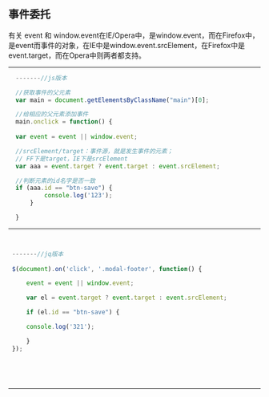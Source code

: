 ## 事件委托

有关 event 和 window.event在IE/Opera中，是window.event，而在Firefox中，是event而事件的对象，在IE中是window.event.srcElement，在Firefox中是event.target，而在Opera中则两者都支持。 


***
```js
  -------//js版本    

  //获取事件的父元素
  var main = document.getElementsByClassName("main")[0];

  //给相应的父元素添加事件
  main.onclick = function() {
  
  var event = event || window.event;

  //srcElement/target：事件源，就是发生事件的元素；
  // FF下是target，IE下是srcElement
  var aaa = event.target ? event.target : event.srcElement;

  //判断元素的id名字是否一致
  if (aaa.id == "btn-save") {
          console.log('123');
      }

  }

```
-------------

```js
    

 -------//jq版本
    
 $(document).on('click', '.modal-footer', function() {

     event = event || window.event;

     var el = event.target ? event.target : event.srcElement;

     if (el.id == "btn-save") {

     console.log('321');

     }
 });



    

```
****